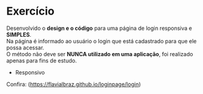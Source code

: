 # Exercício
Desenvolvido o **design e o código** para uma página de login responsiva e **SIMPLES**. <br>
Na página é informado ao usuário o login que está cadastrado para que ele possa acessar. <br>
O método não deve ser **NUNCA utilizado em uma aplicação**, foi realizado apenas para fins de estudo.

- Responsivo

Confira: (https://flavialbraz.github.io/loginpage/login)
